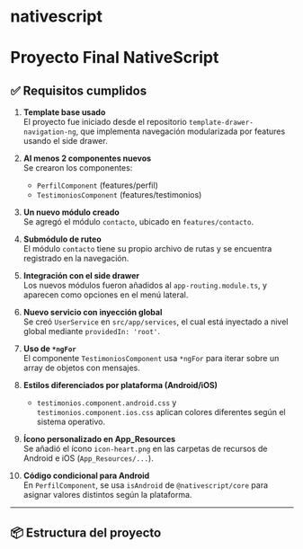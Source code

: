 # nativescript
# Proyecto Final NativeScript 
## ✅ Requisitos cumplidos

1. **Template base usado**  
   El proyecto fue iniciado desde el repositorio `template-drawer-navigation-ng`, que implementa navegación modularizada por features usando el side drawer.

2. **Al menos 2 componentes nuevos**  
   Se crearon los componentes:
   - `PerfilComponent` (features/perfil)
   - `TestimoniosComponent` (features/testimonios)

3. **Un nuevo módulo creado**  
   Se agregó el módulo `contacto`, ubicado en `features/contacto`.

4. **Submódulo de ruteo**  
   El módulo `contacto` tiene su propio archivo de rutas y se encuentra registrado en la navegación.

5. **Integración con el side drawer**  
   Los nuevos módulos fueron añadidos al `app-routing.module.ts`, y aparecen como opciones en el menú lateral.

6. **Nuevo servicio con inyección global**  
   Se creó `UserService` en `src/app/services`, el cual está inyectado a nivel global mediante `providedIn: 'root'`.

7. **Uso de `*ngFor`**  
   El componente `TestimoniosComponent` usa `*ngFor` para iterar sobre un array de objetos con mensajes.

8. **Estilos diferenciados por plataforma (Android/iOS)**  
   - `testimonios.component.android.css` y `testimonios.component.ios.css` aplican colores diferentes según el sistema operativo.

9. **Ícono personalizado en App_Resources**  
   Se añadió el ícono `icon-heart.png` en las carpetas de recursos de Android e iOS (`App_Resources/...`).

10. **Código condicional para Android**  
   En `PerfilComponent`, se usa `isAndroid` de `@nativescript/core` para asignar valores distintos según la plataforma.

---

## 📦 Estructura del proyecto

